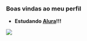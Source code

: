 ### Boas vindas ao meu perfil 

- **Estudando [Alura](https://www.alura.com.br/)!!!**

![](https://tenor.com/pt-BR/view/adm-meme-membro-discord-cargos-gif-6450913306028141770)

